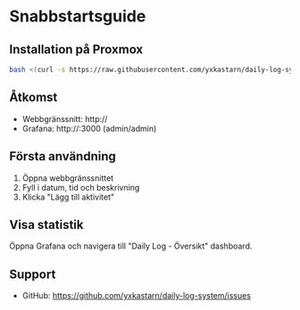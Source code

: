 # Snabbstartsguide

## Installation på Proxmox

```bash
bash <(curl -s https://raw.githubusercontent.com/yxkastarn/daily-log-system/main/install.sh)
```

## Åtkomst

- Webbgränssnitt: http://<container-ip>
- Grafana: http://<container-ip>:3000 (admin/admin)

## Första användning

1. Öppna webbgränssnittet
2. Fyll i datum, tid och beskrivning
3. Klicka "Lägg till aktivitet"

## Visa statistik

Öppna Grafana och navigera till "Daily Log - Översikt" dashboard.

## Support

- GitHub: https://github.com/yxkastarn/daily-log-system/issues
